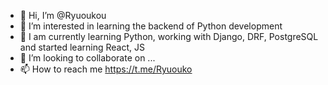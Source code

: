 - 👋 Hi, I’m @Ryuoukou
- 👀 I’m interested in learning the backend of Python development
- 🌱 I am currently learning Python, working with Django, DRF, PostgreSQL and started learning React, JS
- 💞️ I’m looking to collaborate on ...
- 📫 How to reach me https://t.me/Ryuouko

<!---
Ryuoukou/Ryuoukou is a ✨ special ✨ repository because its `README.md` (this file) appears on your GitHub profile.
You can click the Preview link to take a look at your changes.
--->
